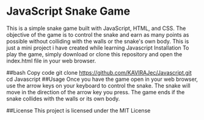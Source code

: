 # JavaScript Snake Game
This is a simple snake game built with JavaScript, HTML, and CSS. The objective of the game is to control the snake and earn as many points as possible without colliding with the walls or the snake's own body.
This is just a mini project i have created while learning Javascript
Installation
To play the game, simply download or clone this repository and open the index.html file in your web browser.

##bash
Copy code
git clone https://github.com/KAVIRAJec/Javascript.git
cd Javascript
##Usage
Once you have the game open in your web browser, use the arrow keys on your keyboard to control the snake. The snake will move in the direction of the arrow key you press. The game ends if the snake collides with the walls or its own body.

##License
This project is licensed under the MIT License
